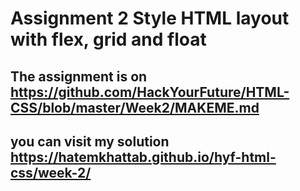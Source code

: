 # Assignment 2 Style HTML layout with flex, grid and float 

## The assignment is on https://github.com/HackYourFuture/HTML-CSS/blob/master/Week2/MAKEME.md

## you can visit my solution https://hatemkhattab.github.io/hyf-html-css/week-2/